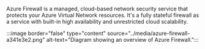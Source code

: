 Azure Firewall is a managed, cloud-based network security service that protects your Azure Virtual Network resources. It's a fully stateful firewall as a service with built-in high availability and unrestricted cloud scalability.

:::image border="false" type="content" source="../media/azure-firewall-a341e3e2.png" alt-text="Diagram showing an overview of Azure Firewall.":::
